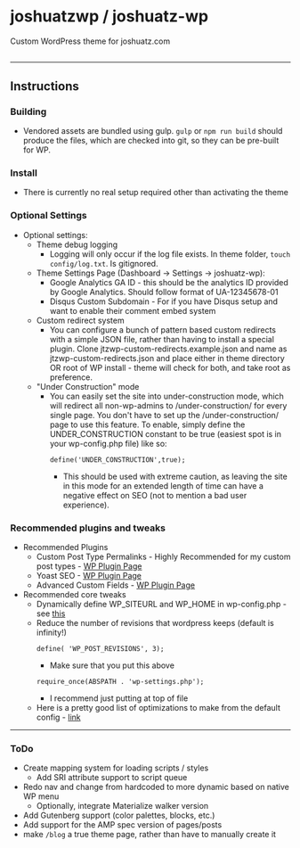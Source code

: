 # joshuatzwp / joshuatz-wp
Custom WordPress theme for joshuatz.com
##
---
## Instructions
### Building
 - Vendored assets are bundled using gulp. `gulp` or `npm run build` should produce the files, which are checked into git, so they can be pre-built for WP.
### Install
 - There is currently no real setup required other than activating the theme
### Optional Settings

 - Optional settings:
     - Theme debug logging
         - Logging will only occur if the log file exists. In theme folder, `touch config/log.txt`. Is gitignored.
     - Theme Settings Page (Dashboard -> Settings -> joshuatz-wp):
         - Google Analytics GA ID - this should be the analytics ID provided by Google Analytics. Should follow format of UA-12345678-01
         - Disqus Custom Subdomain - For if you have Disqus setup and want to enable their comment embed system
     - Custom redirect system
         - You can configure a bunch of pattern based custom redirects with a simple JSON file, rather than having to install a special plugin. Clone jtzwp-custom-redirects.example.json and name as jtzwp-custom-redirects.json and place either in theme directory OR root of WP install - theme will check for both, and take root as preference.
     - "Under Construction" mode
         - You can easily set the site into under-construction mode, which will redirect all non-wp-admins to /under-construction/ for every single page. You don't have to set up the /under-construction/ page to use this feature. To enable, simply define the UNDER_CONSTRUCTION constant to be true (easiest spot is in your wp-config.php file) like so:
             ````
             define('UNDER_CONSTRUCTION',true);
             ````
             - This should be used with extreme caution, as leaving the site in this mode for an extended length of time can have a negative effect on SEO (not to mention a bad user experience).

### Recommended plugins and tweaks
 - Recommended Plugins
     - Custom Post Type Permalinks - Highly Recommended for my custom post types - [WP Plugin Page](https://wordpress.org/plugins/custom-post-type-permalinks/)
     - Yoast SEO - [WP Plugin Page](https://wordpress.org/plugins/wordpress-seo/)
     - Advanced Custom Fields - [WP Plugin Page](https://wordpress.org/plugins/advanced-custom-fields/)
 - Recommended core tweaks
     - Dynamically define WP_SITEURL and WP_HOME in wp-config.php - see [this](https://forum.laragon.org/topic/167/tutorial-how-to-force-wordpress-to-use-relative-urls-ngrok)
     - Reduce the number of revisions that wordpress keeps (default is infinity!)
         ````
         define( 'WP_POST_REVISIONS', 3);
         ````
         -   Make sure that you put this above
         ````
         require_once(ABSPATH . 'wp-settings.php');
         ````
         - I recommend just putting at top of file
     - Here is a pretty good list of optimizations to make from the default config - [link](https://www.labnol.org/internet/wordpress-optimization-guide/3931/)
---
### ToDo
 - Create mapping system for loading scripts / styles
     - Add SRI attribute support to script queue
 - Redo nav and change from hardcoded to more dynamic based on native WP menu
     - Optionally, integrate Materialize walker version
 - Add Gutenberg support (color palettes, blocks, etc.)
 - Add support for the AMP spec version of pages/posts
 - make `/blog` a true theme page, rather than have to manually create it